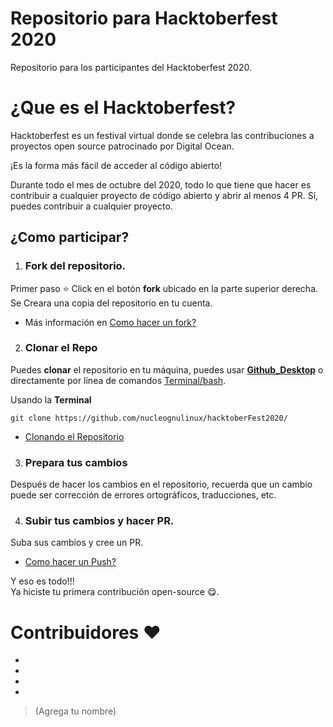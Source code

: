 # Repositorio para Hacktoberfest 2020

Repositorio para los participantes del Hacktoberfest 2020.


# ¿Que es el Hacktoberfest?
Hacktoberfest es un festival virtual donde se celebra las contribuciones a proyectos open source patrocinado por Digital Ocean.  

¡Es la forma más fácil de acceder al código abierto!

Durante todo el mes de octubre del 2020, todo lo que tiene que hacer es contribuir a cualquier proyecto de código abierto y abrir al menos 4 PR. Sí, puedes contribuir a cualquier proyecto.

## ¿Como participar?

1. ### Fork del repositorio.

Primer paso ⭐ Click en el botón **fork** ubicado en la parte superior derecha. Se Creara una copia del repositorio en tu cuenta.
- Más información en [Como hacer un fork?](https://docs.github.com/es/github/getting-started-with-github/fork-a-repo)

2. ### Clonar el Repo
Puedes **clonar** el repositorio en tu máquina, puedes usar **[Github_Desktop](https://desktop.github.com/)** o directamente por línea de comandos [Terminal/bash](https://git-scm.com/downloads).

Usando la **Terminal**
```bash=
git clone https://github.com/nucleognulinux/hacktoberFest2020/
```
- [Clonando el Repositorio](https://docs.github.com/es/github/creating-cloning-and-archiving-repositories/cloning-a-repository)

3. ### Prepara tus cambios
Después de hacer los cambios en el repositorio, recuerda que un cambio puede ser corrección de errores ortográficos, traducciones, etc.

4. ### Subir tus cambios y hacer PR.
Suba sus cambios y cree un PR.
- [Como hacer un Push?](https://docs.github.com/es/free-pro-team@latest/github/importing-your-projects-to-github/adding-an-existing-project-to-github-using-the-command-line)

Y eso es todo!!!  
Ya hiciste tu primera contribución open-source 😋.

# Contribuidores :heart:
-  
-  
-  
-  
> (Agrega tu nombre)
